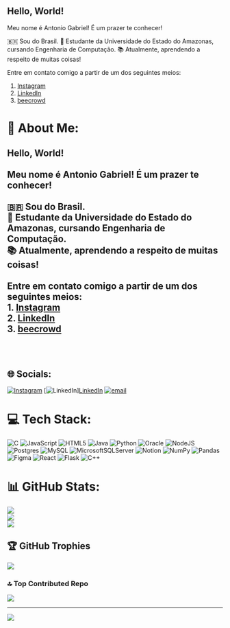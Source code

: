## Hello, World!

Meu nome é Antonio Gabriel! É um prazer te conhecer!

🇧🇷 Sou do Brasil.
🧠 Estudante da Universidade do Estado do Amazonas, cursando Engenharia de Computação.
📚 Atualmente, aprendendo a respeito de muitas coisas!

Entre em contato comigo a partir de um dos seguintes meios:
1. [Instagram](https://www.instagram.com/martinss.ag?igsh=eXJlcmw0MXY2bjd0)
2. [LinkedIn](https://www.linkedin.com/in/antonio-gabriel-0666972b6/)
3. [beecrowd](https://judge.beecrowd.com/en/profile/1118678)

# 💫 About Me:
## Hello, World!<br><br>Meu nome é Antonio Gabriel! É um prazer te conhecer!<br><br>🇧🇷 Sou do Brasil.<br>🧠 Estudante da Universidade do Estado do Amazonas, cursando Engenharia de Computação.<br>📚 Atualmente, aprendendo a respeito de muitas coisas!<br><br>Entre em contato comigo a partir de um dos seguintes meios:<br>1. [Instagram](https://www.instagram.com/martinss.ag?igsh=eXJlcmw0MXY2bjd0)<br>2. [LinkedIn](https://www.linkedin.com/in/antonio-gabriel-0666972b6/)<br>3. [beecrowd](https://judge.beecrowd.com/en/profile/1118678)<br><br><br>


## 🌐 Socials:
[![Instagram](https://img.shields.io/badge/Instagram-%23E4405F.svg?logo=Instagram&logoColor=white)](https://instagram.com/martinss.ag) [![LinkedIn](https://img.shields.io/badge/LinkedIn-%230077B5.svg?logo=linkedin&logoColor=white)][LinkedIn](https://www.linkedin.com/in/antonio-gabriel-0666972b6/) [![email](https://img.shields.io/badge/Email-D14836?logo=gmail&logoColor=white)](mailto:antoniogabrienunesmartins@gmail.com) 

# 💻 Tech Stack:
![C](https://img.shields.io/badge/c-%2300599C.svg?style=for-the-badge&logo=c&logoColor=white) ![JavaScript](https://img.shields.io/badge/javascript-%23323330.svg?style=for-the-badge&logo=javascript&logoColor=%23F7DF1E) ![HTML5](https://img.shields.io/badge/html5-%23E34F26.svg?style=for-the-badge&logo=html5&logoColor=white) ![Java](https://img.shields.io/badge/java-%23ED8B00.svg?style=for-the-badge&logo=openjdk&logoColor=white) ![Python](https://img.shields.io/badge/python-3670A0?style=for-the-badge&logo=python&logoColor=ffdd54) ![Oracle](https://img.shields.io/badge/Oracle-F80000?style=for-the-badge&logo=oracle&logoColor=white) ![NodeJS](https://img.shields.io/badge/node.js-6DA55F?style=for-the-badge&logo=node.js&logoColor=white) ![Postgres](https://img.shields.io/badge/postgres-%23316192.svg?style=for-the-badge&logo=postgresql&logoColor=white) ![MySQL](https://img.shields.io/badge/mysql-4479A1.svg?style=for-the-badge&logo=mysql&logoColor=white) ![MicrosoftSQLServer](https://img.shields.io/badge/Microsoft%20SQL%20Server-CC2927?style=for-the-badge&logo=microsoft%20sql%20server&logoColor=white) ![Notion](https://img.shields.io/badge/Notion-%23000000.svg?style=for-the-badge&logo=notion&logoColor=white) ![NumPy](https://img.shields.io/badge/numpy-%23013243.svg?style=for-the-badge&logo=numpy&logoColor=white) ![Pandas](https://img.shields.io/badge/pandas-%23150458.svg?style=for-the-badge&logo=pandas&logoColor=white) ![Figma](https://img.shields.io/badge/figma-%23F24E1E.svg?style=for-the-badge&logo=figma&logoColor=white) ![React](https://img.shields.io/badge/react-%2320232a.svg?style=for-the-badge&logo=react&logoColor=%2361DAFB) ![Flask](https://img.shields.io/badge/flask-%23000.svg?style=for-the-badge&logo=flask&logoColor=white) ![C++](https://img.shields.io/badge/c++-%2300599C.svg?style=for-the-badge&logo=c%2B%2B&logoColor=white)
# 📊 GitHub Stats:
![](https://github-readme-stats.vercel.app/api?username=antonollo&theme=github_dark&hide_border=false&include_all_commits=true&count_private=false)<br/>
![](https://nirzak-streak-stats.vercel.app/?user=antonollo&theme=github_dark&hide_border=false)<br/>
![](https://github-readme-stats.vercel.app/api/top-langs/?username=antonollo&theme=github_dark&hide_border=false&include_all_commits=true&count_private=false&layout=compact)

## 🏆 GitHub Trophies
![](https://github-profile-trophy.vercel.app/?username=antonollo&theme=github_dark_dimmed&no-frame=false&no-bg=false&margin-w=4)

### 🔝 Top Contributed Repo
![](https://github-contributor-stats.vercel.app/api?username=antonollo&limit=5&theme=github_dark&combine_all_yearly_contributions=true)

---
[![](https://visitcount.itsvg.in/api?id=antonollo&icon=0&color=12)](https://visitcount.itsvg.in)

<!-- Proudly created with GPRM ( https://gprm.itsvg.in ) -->
